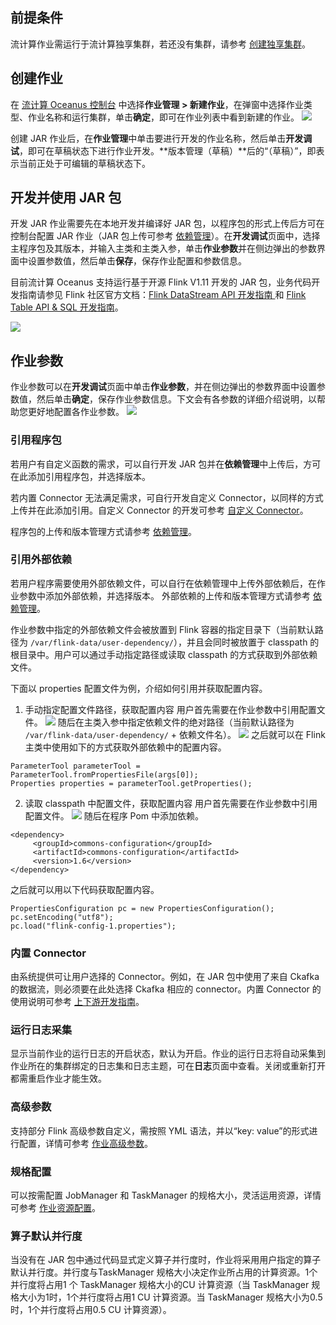 ## 前提条件
流计算作业需运行于流计算独享集群，若还没有集群，请参考 [创建独享集群](https://cloud.tencent.com/document/product/849/48298)。

## 创建作业
在 [流计算 Oceanus 控制台](https://console.cloud.tencent.com/oceanus) 中选择**作业管理 > 新建作业**，在弹窗中选择作业类型、作业名称和运行集群，单击**确定**，即可在作业列表中看到新建的作业。
![](https://main.qcloudimg.com/raw/8e352c21f7457587d35f6b7c2c592312.png)

创建 JAR 作业后，在**作业管理**中单击要进行开发的作业名称，然后单击**开发调试**，即可在草稿状态下进行作业开发。**版本管理（草稿）**后的“（草稿）”，即表示当前正处于可编辑的草稿状态下。

## 开发并使用 JAR 包
开发 JAR 作业需要先在本地开发并编译好 JAR 包，以程序包的形式上传后方可在控制台配置 JAR 作业（JAR 包上传可参考 [依赖管理](https://cloud.tencent.com/document/product/849/48295)）。在**开发调试**页面中，选择主程序包及其版本，并输入主类和主类入参，单击**作业参数**并在侧边弹出的参数界面中设置参数值，然后单击**保存**，保存作业配置和参数信息。

目前流计算 Oceanus 支持运行基于开源 Flink V1.11 开发的 JAR 包，业务代码开发指南请参见 Flink 社区官方文档：[Flink DataStream API 开发指南 ](https://ci.apache.org/projects/flink/flink-docs-release-1.11/zh/dev/datastream_api.html)和 [Flink Table API & SQL 开发指南](https://ci.apache.org/projects/flink/flink-docs-release-1.11/zh/dev/table/)。

![](https://main.qcloudimg.com/raw/98f8206dc6b069d2c41ee6caf789ca53.png)

## 作业参数
作业参数可以在**开发调试**页面中单击**作业参数**，并在侧边弹出的参数界面中设置参数值，然后单击**确定**，保存作业参数信息。下文会有各参数的详细介绍说明，以帮助您更好地配置各作业参数。
![](https://main.qcloudimg.com/raw/e66238a9e09f37a19558240f469de5b1.png)

### 引用程序包
若用户有自定义函数的需求，可以自行开发 JAR 包并在**依赖管理**中上传后，方可在此添加引用程序包，并选择版本。

若内置 Connector 无法满足需求，可自行开发自定义 Connector，以同样的方式上传并在此添加引用。自定义 Connector 的开发可参考 [自定义 Connector](https://cloud.tencent.com/document/product/849/48330)。

程序包的上传和版本管理方式请参考 [依赖管理](https://cloud.tencent.com/document/product/849/48295)。

### 引用外部依赖
若用户程序需要使用外部依赖文件，可以自行在依赖管理中上传外部依赖后，在作业参数中添加外部依赖，并选择版本。
外部依赖的上传和版本管理方式请参考 [依赖管理](https://cloud.tencent.com/document/product/849/48295)。

作业参数中指定的外部依赖文件会被放置到 Flink 容器的指定目录下（当前默认路径为 `/var/flink-data/user-dependency/`），并且会同时被放置于 classpath 的根目录中。用户可以通过手动指定路径或读取 classpath 的方式获取到外部依赖文件。

下面以 properties 配置文件为例，介绍如何引用并获取配置内容。
1. 手动指定配置文件路径，获取配置内容
用户首先需要在作业参数中引用配置文件。
![](https://main.qcloudimg.com/raw/59a0a39520d1cb256c67994845277dff.jpg)
随后在主类入参中指定依赖文件的绝对路径（当前默认路径为 `/var/flink-data/user-dependency/` + 依赖文件名）。
![](https://main.qcloudimg.com/raw/93fb1379c6566bd12b77df8f930c5179.jpg)
之后就可以在 Flink 主类中使用如下的方式获取外部依赖中的配置内容。
```
ParameterTool parameterTool = ParameterTool.fromPropertiesFile(args[0]);
Properties properties = parameterTool.getProperties();
```
2. 读取 classpath 中配置文件，获取配置内容
用户首先需要在作业参数中引用配置文件。
![](https://main.qcloudimg.com/raw/4e5e528e751ff7744067072537017ae7.jpg)
随后在程序 Pom 中添加依赖。
```
<dependency>
     <groupId>commons-configuration</groupId>
     <artifactId>commons-configuration</artifactId>
     <version>1.6</version>
</dependency>
```
之后就可以用以下代码获取配置内容。
```
PropertiesConfiguration pc = new PropertiesConfiguration();
pc.setEncoding("utf8");
pc.load("flink-config-1.properties");
```
    

### 内置 Connector
由系统提供可让用户选择的 Connector。例如，在 JAR 包中使用了来自 Ckafka 的数据流，则必须要在此处选择 Ckafka 相应的 connector。内置 Connector 的使用说明可参考 [上下游开发指南](https://cloud.tencent.com/document/product/849/48263)。

### 运行日志采集
显示当前作业的运行日志的开启状态，默认为开启。作业的运行日志将自动采集到作业所在的集群绑定的日志集和日志主题，可在**日志**页面中查看。关闭或重新打开都需重启作业才能生效。

### 高级参数
支持部分 Flink 高级参数自定义，需按照 YML 语法，并以“key: value”的形式进行配置，详情可参考 [作业高级参数](https://cloud.tencent.com/document/product/849/53391)。 

### 规格配置
可以按需配置 JobManager 和 TaskManager 的规格大小，灵活运用资源，详情可参考 [作业资源配置](https://cloud.tencent.com/document/product/849/57772)。

### 算子默认并行度

当没有在 JAR 包中通过代码显式定义算子并行度时，作业将采用用户指定的算子默认并行度。并行度与TaskManager 规格大小决定作业所占用的计算资源。1个并行度将占用1 个 TaskManager  规格大小的CU 计算资源（当 TaskManager 规格大小为1时，1个并行度将占用1 CU 计算资源。当 TaskManager 规格大小为0.5时，1个并行度将占用0.5 CU 计算资源）。
